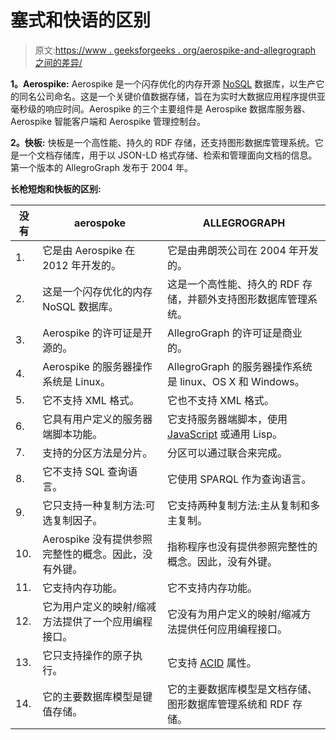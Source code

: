 # 塞式和快语的区别

> 原文:[https://www . geeksforgeeks . org/aerospike-and-allegrograph 之间的差异/](https://www.geeksforgeeks.org/difference-between-aerospike-and-allegrograph/)

**1。Aerospike:**
Aerospike 是一个闪存优化的内存开源 [NoSQL](https://www.geeksforgeeks.org/introduction-to-nosql/) 数据库，以生产它的同名公司命名。这是一个关键价值数据存储，旨在为实时大数据应用程序提供亚毫秒级的响应时间。Aerospike 的三个主要组件是 Aerospike 数据库服务器、Aerospike 智能客户端和 Aerospike 管理控制台。

**2。快板:**
快板是一个高性能、持久的 RDF 存储，还支持图形数据库管理系统。它是一个文档存储库，用于以 JSON-LD 格式存储、检索和管理面向文档的信息。第一个版本的 AllegroGraph 发布于 2004 年。

**长枪短炮和快板的区别:**

<center>

| 没有 | aerospoke | ALLEGROGRAPH |
| --- | --- | --- |
| 1. | 它是由 Aerospike 在 2012 年开发的。 | 它是由弗朗茨公司在 2004 年开发的。 |
| 2. | 这是一个闪存优化的内存 NoSQL 数据库。 | 这是一个高性能、持久的 RDF 存储，并额外支持图形数据库管理系统。 |
| 3. | Aerospike 的许可证是开源的。 | AllegroGraph 的许可证是商业的。 |
| 4. | Aerospike 的服务器操作系统是 Linux。 | AllegroGraph 的服务器操作系统是 linux、OS X 和 Windows。 |
| 5. | 它不支持 XML 格式。 | 它也不支持 XML 格式。 |
| 6. | 它具有用户定义的服务器端脚本功能。 | 它支持服务器端脚本，使用 [JavaScript](https://www.geeksforgeeks.org/javascript-tutorial/) 或通用 Lisp。 |
| 7. | 支持的分区方法是分片。 | 分区可以通过联合来完成。 |
| 8. | 它不支持 SQL 查询语言。 | 它使用 SPARQL 作为查询语言。 |
| 9. | 它只支持一种复制方法:可选复制因子。 | 它支持两种复制方法:主从复制和多主复制。 |
| 10. | Aerospike 没有提供参照完整性的概念。因此，没有外键。 | 指称程序也没有提供参照完整性的概念。因此，没有外键。 |
| 11. | 它支持内存功能。 | 它不支持内存功能。 |
| 12. | 它为用户定义的映射/缩减方法提供了一个应用编程接口。 | 它没有为用户定义的映射/缩减方法提供任何应用编程接口。 |
| 13. | 它只支持操作的原子执行。 | 它支持 [ACID](https://www.geeksforgeeks.org/acid-properties-in-dbms/) 属性。 |
| 14. | 它的主要数据库模型是键值存储。 | 它的主要数据库模型是文档存储、图形数据库管理系统和 RDF 存储。 |

</center>